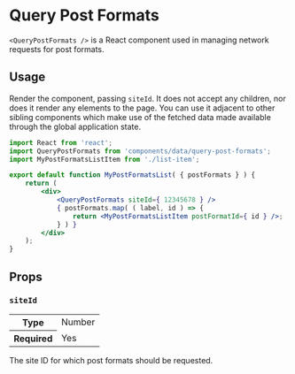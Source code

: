 # Query Post Formats

`<QueryPostFormats />` is a React component used in managing network requests for post formats.

## Usage

Render the component, passing `siteId`. It does not accept any children, nor does it render any elements to the page. You can use it adjacent to other sibling components which make use of the fetched data made available through the global application state.

```jsx
import React from 'react';
import QueryPostFormats from 'components/data/query-post-formats';
import MyPostFormatsListItem from './list-item';

export default function MyPostFormatsList( { postFormats } ) {
	return (
		<div>
			<QueryPostFormats siteId={ 12345678 } />
			{ postFormats.map( ( label, id ) => {
				return <MyPostFormatsListItem postFormatId={ id } />;
			} ) }
		</div>
	);
}
```

## Props

### `siteId`

<table>
	<tr><th>Type</th><td>Number</td></tr>
	<tr><th>Required</th><td>Yes</td></tr>
</table>

The site ID for which post formats should be requested.
